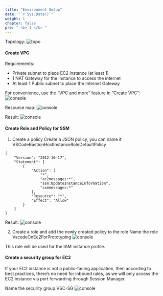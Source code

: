 ```yaml
---
title: "Environment Setup"
date: "`r Sys.Date()`"
weight: 1
chapter: false
pre: " <b> 1 </b> "
---
```


Topology:
![topo](/images/img_sec7/1/topo.png)

#### Create VPC

Requirements:

- Private subnet to place EC2 instance (at least 1)
- 1 NAT Gateway for the instance to access the internet
- At least 1 Public subnet to place the Internet Gateway

For convenience, use the “VPC and more” feature in “Create VPC”:
![console](/images/img_sec7/1/1/1.png)

Resource map:
![console](/images/img_sec7/1/1/2.png)

Result:
![console](/images/img_sec7/1/1/3.png)

#### Create Role and Policy for SSM

1. Create a policy
Create a JSON policy, you can name it VSCodeBastionHostInstanceRoleDefaultPolicy

```
{
    "Version": "2012-10-17",
    "Statement": [
        {
            "Action": [
                "*",
                "ec2messages:*",
                "ssm:UpdateInstanceInformation",
                "ssmmessages:*"
            ],
            "Resource": "*",
            "Effect": "Allow"
        }
    ]
}
```


Result:
![console](/images/img_sec7/1/2/1.png)

2. Create a role and add the newly created policy to the role
Name the role VscodeOnEc2ForPrototyping
![console](/images/img_sec7/1/2/2.png)

This role will be used for the IAM instance profile.

#### Create a security group for EC2

If your EC2 instance is not a public-facing application, then according to best practices, there’s no need for inbound rules, as we will only access the EC2 instance via port forwarding through Session Manager.

Name the security group VSC-SG
![console](/images/img_sec7/1/3/1.png)
